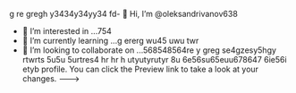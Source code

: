  g re gregh y3434y34yy34  fd- 👋 Hi, I’m @oleksandrivanov638
- 👀 I’m interested in ...754
- 🌱 I’m currently learning ...g ererg wu45 uwu twr
- 💞️ I’m looking to collaborate on ...568548564re y greg se4gzesy5hgy rtwrts 5u5u 5urtres4 hr hr h utyutyrutyr  8u 6e56su65euu678647 6ie56i etyb profile.
You can click the Preview link to take a look at your changes.
--->
